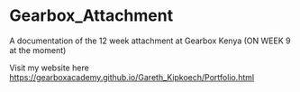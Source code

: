 # Gearbox_Attachment
A documentation of the 12 week attachment at Gearbox Kenya
(ON WEEK 9 at the moment)

Visit my website here https://gearboxacademy.github.io/Gareth_Kipkoech/Portfolio.html
 
